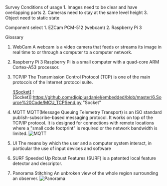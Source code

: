 Survey
  Conditions of usage
    1. Images need to be clear and have overlapping parts
    2. Cameras need to stay at the same level height
    3. Object need to static state
    
  Component select
    1. EZCam PCM-512 (webcam)
    2. Raspberry Pi 3

Glossary
  1. WebCam
     A webcam is a video camera that feeds or streams its image in real time to or through a computer to a computer network.
     
  2. Raspberry Pi 3
     Raspberry Pi is a small computer with a quad-core ARM Cortex-A53 processor.
     
  3. TCP/IP
     The Transmission Control Protocol (TCP) is one of the main protocols of the Internet protocol suite.
     
     [![Socket]](https://github.com/digiplusdaniel/embedded/blob/master/2.Analysis/Socket_Breakdown.png)
     ![Socket]]:https://github.com/digiplusdaniel/embedded/blob/master/6.Source%20Code/MCU_TCPSend.py "Socket"


  4. MQTT
     MQTT(Message Queuing Telemetry Transport) is an ISO standard publish-subscribe-based messaging protocol. It works on top of the  
     TCP/IP protocol. It is designed for connections with remote locations where a "small code footprint" is required or the network 
     bandwidth is limited.
     ![MQTT](https://github.com/digiplusdaniel/embedded/blob/master/2.Analysis/MQTT_Breakdown.png)
     
  5. UI
     The means by which the user and a computer system interact, in particular the use of input devices and software
     
  6. SURF
     Speeded Up Robust Features (SURF) is a patented local feature detector and descriptor.
     
  7. Panorama Stitching
     An unbroken view of the whole region surrounding an observer.
     ![Panorama](https://github.com/digiplusdaniel/embedded/blob/master/2.Analysis/Panorama_Breakdown.png)
